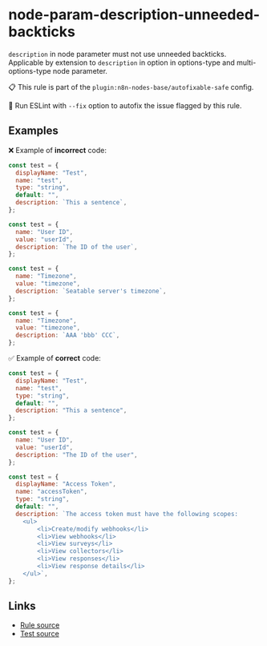[//]: # "File generated from a template. Do not edit this file directly."

# node-param-description-unneeded-backticks

`description` in node parameter must not use unneeded backticks. Applicable by extension to `description` in option in options-type and multi-options-type node parameter.

📋 This rule is part of the `plugin:n8n-nodes-base/autofixable-safe` config.

🔧 Run ESLint with `--fix` option to autofix the issue flagged by this rule.

## Examples

❌ Example of **incorrect** code:

```js
const test = {
  displayName: "Test",
  name: "test",
  type: "string",
  default: "",
  description: `This a sentence`,
};

const test = {
  name: "User ID",
  value: "userId",
  description: `The ID of the user`,
};

const test = {
  name: "Timezone",
  value: "timezone",
  description: `Seatable server's timezone`,
};

const test = {
  name: "Timezone",
  value: "timezone",
  description: `AAA 'bbb' CCC`,
};
```

✅ Example of **correct** code:

```js
const test = {
  displayName: "Test",
  name: "test",
  type: "string",
  default: "",
  description: "This a sentence",
};

const test = {
  name: "User ID",
  value: "userId",
  description: "The ID of the user",
};

const test = {
  displayName: "Access Token",
  name: "accessToken",
  type: "string",
  default: "",
  description: `The access token must have the following scopes:
    <ul>
        <li>Create/modify webhooks</li>
        <li>View webhooks</li>
        <li>View surveys</li>
        <li>View collectors</li>
        <li>View responses</li>
        <li>View response details</li>
    </ul>`,
};
```

## Links

- [Rule source](../../lib/rules/node-param-description-unneeded-backticks.ts)
- [Test source](../../tests/node-param-description-unneeded-backticks.test.ts)
